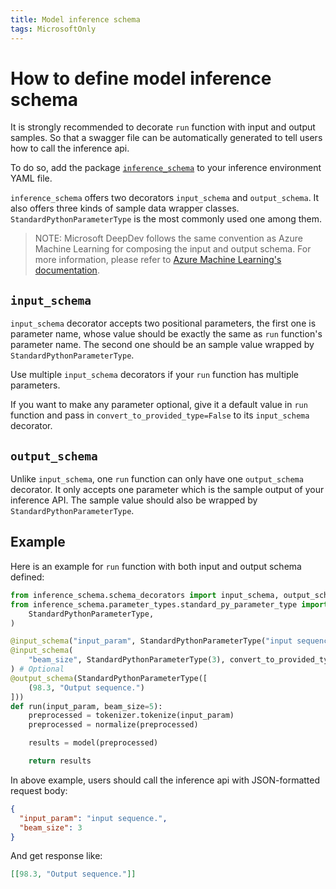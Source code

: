 ```yaml
---
title: Model inference schema
tags: MicrosoftOnly
---
```


# How to define model inference schema

It is strongly recommended to decorate `run` function with input and output samples. So that a swagger file can be automatically generated to tell users how to call the inference api.

To do so, add the package [`inference_schema`](https://pypi.org/project/inference-schema/) to your inference environment YAML file.

`inference_schema` offers two decorators `input_schema` and `output_schema`. It also offers three kinds of sample data wrapper classes. `StandardPythonParameterType` is the most commonly used one among them.

> NOTE: Microsoft DeepDev follows the same convention as Azure Machine Learning for composing the input and output schema. For more information, please refer to [Azure Machine Learning's documentation](https://docs.microsoft.com/en-us/azure/machine-learning/how-to-deploy-advanced-entry-script#automatically-generate-a-swagger-schema).

## `input_schema`

`input_schema` decorator accepts two positional parameters, the first one is parameter name, whose value should be exactly the same as `run` function's parameter name. The second one should be an sample value wrapped by `StandardPythonParameterType`.

Use multiple `input_schema` decorators if your `run` function has multiple parameters.

If you want to make any parameter optional, give it a default value in `run` function and pass in `convert_to_provided_type=False` to its `input_schema` decorator.

## `output_schema`

Unlike `input_schema`, one `run` function can only have one `output_schema` decorator. It only accepts one parameter which is the sample output of your inference API. The sample value should also be wrapped by `StandardPythonParameterType`.

## Example

Here is an example for `run` function with both input and output schema defined:

```python
from inference_schema.schema_decorators import input_schema, output_schema
from inference_schema.parameter_types.standard_py_parameter_type import (
    StandardPythonParameterType,
)

@input_schema("input_param", StandardPythonParameterType("input sequence.")) # Mandatory
@input_schema(
    "beam_size", StandardPythonParameterType(3), convert_to_provided_type=False
) # Optional
@output_schema(StandardPythonParameterType([
    (98.3, "Output sequence.")
]))
def run(input_param, beam_size=5):
    preprocessed = tokenizer.tokenize(input_param)
    preprocessed = normalize(preprocessed)

    results = model(preprocessed)

    return results
```

In above example, users should call the inference api with JSON-formatted request body:

```json
{
  "input_param": "input sequence.",
  "beam_size": 3
}
```

And get response like:

```json
[[98.3, "Output sequence."]]
```
